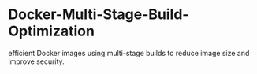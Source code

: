 # Docker-Multi-Stage-Build-Optimization
efficient Docker images using multi-stage builds to reduce image size and improve security.
